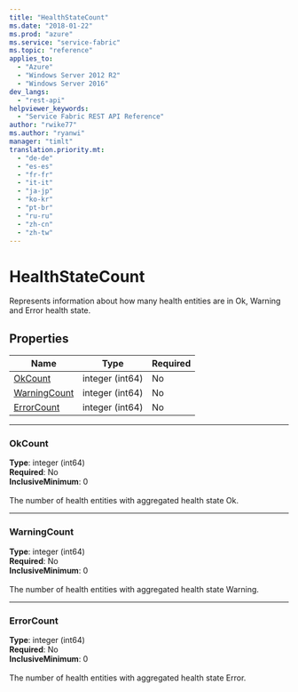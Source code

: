 ```yaml
---
title: "HealthStateCount"
ms.date: "2018-01-22"
ms.prod: "azure"
ms.service: "service-fabric"
ms.topic: "reference"
applies_to: 
  - "Azure"
  - "Windows Server 2012 R2"
  - "Windows Server 2016"
dev_langs: 
  - "rest-api"
helpviewer_keywords: 
  - "Service Fabric REST API Reference"
author: "rwike77"
ms.author: "ryanwi"
manager: "timlt"
translation.priority.mt: 
  - "de-de"
  - "es-es"
  - "fr-fr"
  - "it-it"
  - "ja-jp"
  - "ko-kr"
  - "pt-br"
  - "ru-ru"
  - "zh-cn"
  - "zh-tw"
---
```

# HealthStateCount

Represents information about how many health entities are in Ok, Warning and Error health state.


## Properties

| Name | Type | Required |
| --- | --- | --- |
| [OkCount](#okcount) | integer (int64) | No |
| [WarningCount](#warningcount) | integer (int64) | No |
| [ErrorCount](#errorcount) | integer (int64) | No |

____
### OkCount
__Type__: integer (int64) <br/>
__Required__: No<br/>
__InclusiveMinimum__: 0 <br/>
<br/>
The number of health entities with aggregated health state Ok.

____
### WarningCount
__Type__: integer (int64) <br/>
__Required__: No<br/>
__InclusiveMinimum__: 0 <br/>
<br/>
The number of health entities with aggregated health state Warning.

____
### ErrorCount
__Type__: integer (int64) <br/>
__Required__: No<br/>
__InclusiveMinimum__: 0 <br/>
<br/>
The number of health entities with aggregated health state Error.
